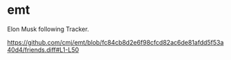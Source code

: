 # emt
Elon Musk following Tracker.

https://github.com/cmj/emt/blob/fc84cb8d2e6f98cfcd82ac6de81afdd5f53a40d4/friends.diff#L1-L50
